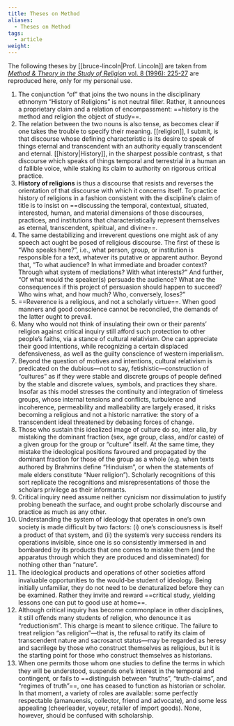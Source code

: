 ```yaml
---
title: Theses on Method
aliases:
  - Theses on Method
tags:
  - article
weight:
---
```

The following theses by [[bruce-lincoln|Prof. Lincoln]] are taken from [*Method & Theory in the Study of Religion* vol. 8 (1996): 225-27](https://www.jstor.org/stable/23551717) are reproduced here, only for my personal use.
1. The conjunction “of” that joins the two nouns in the disciplinary ethnonym “History of Religions” is not neutral filler. Rather, it announces a proprietary claim and a relation of encompassment: ==history is the method and religion the object of study==.
2. The relation between the two nouns is also tense, as becomes clear if one takes the trouble to specify their meaning. [[religion]], I submit, is that discourse whose defining characteristic is its desire to speak of things eternal and transcendent with an authority equally transcendent and eternal. [[history|History]], in the sharpest possible contrast, s that discourse which speaks of things temporal and terrestrial in a human an d fallible voice, while staking its claim to authority on rigorous critical practice.
3. **History of religions** is thus a discourse that resists and reverses the orientation of that discourse with which it concerns itself. To practice history of religions in a fashion consistent with the discipline’s claim of title is to insist on ==discussing the temporal, contextual, situated, interested, human, and material dimensions of those discourses, practices, and institutions that characteristically represent themselves as eternal, transcendent, spiritual, and divine==.
4. The same destabilizing and irreverent questions one might ask of any speech act ought be posed of religious discourse. The first of these is “Who speaks here?”, i.e., what person, group, or institution is responsible for a text, whatever its putative or apparent author. Beyond that, “To what audience? In what immediate and broader context? Through what system of mediations? With what interests?” And further, “Of what would the speaker(s) persuade the audience? What are the consequences if this project of persuasion should happen to succeed? Who wins what, and how much? Who, conversely, loses?”
5. ==Reverence is a religious, and not a scholarly virtue==. When good manners and good conscience cannot be reconciled, the demands of the latter ought to prevail.
6. Many who would not think of insulating their own or their parents’ religion against critical inquiry still afford such protection to other people’s faiths, via a stance of cultural relativism. One can appreciate their good intentions, while recognizing a certain displaced defensiveness, as well as the guilty conscience of western imperialism.
7. Beyond the question of motives and intentions, cultural relativism is predicated on the dubious—not to say, fetishistic—construction of “cultures” as if they were stable and discrete groups of people deﬁned by the stable and discrete values, symbols, and practices they share. Insofar as this model stresses the continuity and integration of timeless groups, whose internal tensions and conﬂicts, turbulence and incoherence, permeability and malleability are largely erased, it risks becoming a religious and not a historic narrative: the story of a transcendent ideal threatened by debasing forces of change.
8. Those who sustain this idealized image of culture do so, inter alia, by mistaking the dominant fraction (sex, age group, class, and/or caste) of a given group for the group or “culture” itself. At the same time, they mistake the ideological positions favoured and propagated by the dominant fraction for those of the group as a whole (e.g. when texts authored by Brahmins deﬁne “Hinduism”, or when the statements of male elders constitute “Nuer religion”). Scholarly recognitions of this sort replicate the recognitions and misrepresentations of those the scholars privilege as their informants.
9. Critical inquiry need assume neither cynicism nor dissimulation to justify probing beneath the surface, and ought probe scholarly discourse and practice as much as any other.
10. Understanding the system of ideology that operates in one’s own society is made diﬃcult by two factors: (i) one’s consciousness is itself a product of that system, and (ii) the system’s very success renders its operations invisible, since one is so consistently immersed in and bombarded by its products that one comes to mistake them (and the apparatus through which they are produced and disseminated) for nothing other than “nature”.
11. The ideological products and operations of other societies aﬀord invaluable opportunities to the would-be student of ideology. Being initially unfamiliar, they do not need to be denaturalized before they can be examined. Rather they invite and reward ==critical study, yielding lessons one can put to good use at home==.
12. Although critical inquiry has become commonplace in other disciplines, it still oﬀends many students of religion, who denounce it as “reductionism”. This charge is meant to silence critique. The failure to treat religion “as religion”—that is, the refusal to ratify its claim of transcendent nature and sacrosanct status—may be regarded as heresy and sacrilege by those who construct themselves as religious, but it is the starting point for those who construct themselves as historians.
13. When one permits those whom one studies to deﬁne the terms in which they will be understood, suspends one’s interest in the temporal and contingent, or fails to ==distinguish between “truths”, “truth-claims”, and “regimes of truth”==, one has ceased to function as historian or scholar. In that moment, a variety of roles are available: some perfectly respectable (amanuensis, collector, friend and advocate), and some less appealing (cheerleader, voyeur, retailer of import goods). None, however, should be confused with scholarship.
